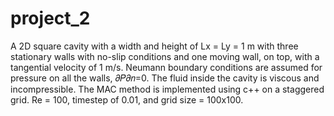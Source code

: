 # project_2

A 2D square cavity with a width and height of Lx = Ly = 1 m with three stationary walls
with no-slip conditions and one moving wall, on top, with a tangential velocity of 1 m/s.
Neumann boundary conditions are assumed for pressure on all the walls, 𝜕𝑃𝜕𝑛=0.
The fluid inside the cavity is viscous and incompressible.
The MAC method is implemented using c++ on a staggered grid.
Re = 100, timestep of 0.01, and grid size = 100x100.
